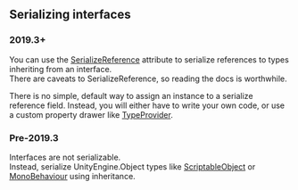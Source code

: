 ## Serializing interfaces
### 2019.3+
You can use the [SerializeReference](https://docs.unity3d.com/ScriptReference/SerializeReference.html) attribute to serialize references to types inheriting from an interface.  
There are caveats to SerializeReference, so reading the docs is worthwhile.  

There is no simple, default way to assign an instance to a serialize reference field. Instead, you will either have to write your own code, or use a custom property drawer like [TypeProvider](https://github.com/vertxxyz/Vertx.Decorators).

### Pre-2019.3
Interfaces are not serializable.  
Instead, serialize UnityEngine.Object types like [ScriptableObject](https://docs.unity3d.com/Manual/class-ScriptableObject.html) or [MonoBehaviour](https://docs.unity3d.com/Manual/class-MonoBehaviour.html) using inheritance.